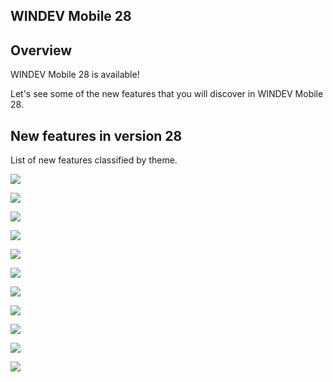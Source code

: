 
## WINDEV Mobile 28
			



<a name="NOTE1"></a>
<a name="NOTE1_1"></a>


## Overview
<a name="overview_ELTTEXTE000098"></a>
WINDEV Mobile 28 is available! 

Let's see some of the new features that you will discover in WINDEV Mobile 28.

<a name="NOTE2"></a>
<a name="NOTE2_1"></a>




## New features in version 28
<a name="new_features_version_docparamversion_0eea1b42a5824ea881753542cb6f0c94"></a>
List of new features classified by theme. 

![](https://doc.pcsoft.fr/en-US/images/image.awp?langid=3&name=WM-01.gif)

![](https://doc.pcsoft.fr/en-US/images/image.awp?langid=3&name=WM-02.gif)

![](https://doc.pcsoft.fr/en-US/images/image.awp?langid=3&name=WM-03.gif)

![](https://doc.pcsoft.fr/en-US/images/image.awp?langid=3&name=WM-04.gif)

![](https://doc.pcsoft.fr/en-US/images/image.awp?langid=3&name=WM-05.gif)

![](https://doc.pcsoft.fr/en-US/images/image.awp?langid=3&name=WM-06.gif)

![](https://doc.pcsoft.fr/en-US/images/image.awp?langid=3&name=WM-07.gif)

![](https://doc.pcsoft.fr/en-US/images/image.awp?langid=3&name=WM-08.gif)

![](https://doc.pcsoft.fr/en-US/images/image.awp?langid=3&name=WM-09.gif)

![](https://doc.pcsoft.fr/en-US/images/image.awp?langid=3&name=WM-10.gif)

![](https://doc.pcsoft.fr/en-US/images/image.awp?langid=3&name=WM-11.gif)



